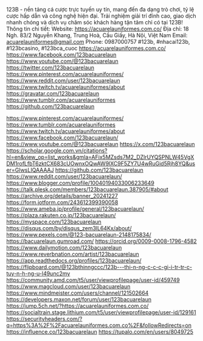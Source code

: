 123B - nền tảng cá cược trực tuyến uy tín, mang đến đa dạng trò chơi, tỷ lệ cược hấp dẫn và công nghệ hiện đại. Trải nghiệm giải trí đỉnh cao, giao dịch nhanh chóng và dịch vụ chăm sóc khách hàng tận tâm chỉ có tại 123B!
Thông tin chi tiết:
Website: https://acuarelauniformes.com.co/
Địa chỉ: 18 Ngh. 83/2 Nguyễn Khang, Trung Hoà, Cầu Giấy, Hà Nội, Việt Nam
Email: acuarelauniformes@gmail.com
Phone: 0987000757
#123b, #nhacai123b, #123bcasino, #123bca_cuoc
https://acuarelauniformes.com.co/
https://www.facebook.com/123bacuarelaun
https://www.youtube.com/@123bacuarelaun
https://twitter.com/123bacuarelaun
https://www.pinterest.com/acuarelauniformes/
https://www.reddit.com/user/123bacuarelaun
https://www.twitch.tv/acuarelauniformes/about
https://gravatar.com/123bacuarelaun
https://www.tumblr.com/acuarelauniformes
https://github.com/123bacuarelaun

https://www.pinterest.com/acuarelauniformes/
https://www.tumblr.com/acuarelauniformes
https://www.twitch.tv/acuarelauniformes/about
https://www.facebook.com/123bacuarelaun/
https://www.youtube.com/@123bacuarelaun
https://x.com/123bacuarelaun
https://scholar.google.com.vn/citations?hl=en&view_op=list_works&gmla=AFix5MZsds7M2_DZlrUYQSPNLW45VgXDM1rofLfbT6zktCX683cUOwnxOQwAW9lXC9F5ZY7U4wRuGid5Rjh8YQ&user=GIwsLIQAAAAJ
https://github.com/123bacuarelaun
https://www.reddit.com/user/123bacuarelaun/
https://www.blogger.com/profile/10040194033006233649
https://talk.plesk.com/members/123bacuarelaun.387905/#about
https://archive.org/details/banner_20241227
https://form.jotform.com/243612399390058
https://www.ameba.jp/profile/general/123bacuarelaun/
https://plaza.rakuten.co.jp/123bacuarelaun/
https://myspace.com/123bacuarelaun
https://disqus.com/by/disqus_zem3lL64Kx/about/
https://www.pexels.com/@123-bacuarelaun-2148175834/
https://bacuarelaun.gumroad.com/
https://orcid.org/0009-0008-1796-4582
https://www.dailymotion.com/123bacuarelaun
https://www.reverbnation.com/artist/123bacuarelaun
https://app.readthedocs.org/profiles/123bacuarelaun/
https://flipboard.com/@123bthinngccc/123b---thi-n-ng-c-c-c-gi-i-tr-tr-c-tuy-n-h-ng-u-l49unc2my
https://community.amd.com/t5/user/viewprofilepage/user-id/459749
https://www.magcloud.com/user/123bacuarelaun
https://www.mindmeister.com/users/channel/121502664
https://developers.maxon.net/forum/user/123bacuarelaun
https://jump.5ch.net/?https://acuarelauniformes.com.co/
https://socialtrain.stage.lithium.com/t5/user/viewprofilepage/user-id/129161
https://securityheaders.com/?q=https%3A%2F%2Facuarelauniformes.com.co%2F&followRedirects=on
https://influence.co/123bacuarelaun
https://tupalo.com/en/users/8049725